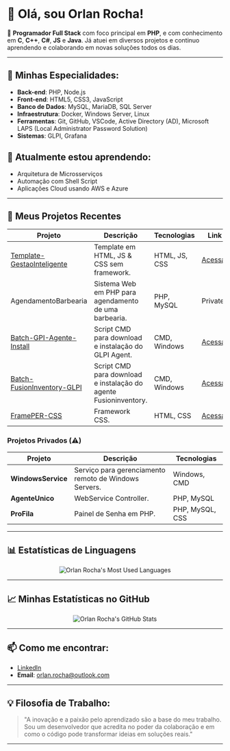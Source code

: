 # 👋 Olá, sou Orlan Rocha!

🎯 **Programador Full Stack** com foco principal em **PHP**, e com conhecimento em **C**, **C++**, **C#**, **JS** e **Java**. Já atuei em diversos projetos e continuo aprendendo e colaborando em novas soluções todos os dias.

---

## 🚀 Minhas Especialidades:
- **Back-end**: PHP, Node.js
- **Front-end**: HTML5, CSS3, JavaScript
- **Banco de Dados**: MySQL, MariaDB, SQL Server
- **Infraestrutura**: Docker, Windows Server, Linux
- **Ferramentas**: Git, GitHub, VSCode, Active Directory (AD),  Microsoft LAPS (Local Administrator Password Solution)
- **Sistemas**: GLPI, Grafana

## 🌱 Atualmente estou aprendendo:
- Arquitetura de Microsserviços
- Automação com Shell Script
- Aplicações Cloud usando AWS e Azure

---

## 💼 Meus Projetos Recentes

| Projeto | Descrição | Tecnologias | Link |
|---------|------------|-------------|------|
| [Template-GestaoInteligente](https://github.com/OrlanRocha/Template-GestaoInteligente) | Template em HTML, JS & CSS sem framework. | HTML, JS, CSS | [Acessar](https://github.com/OrlanRocha/Template-GestaoInteligente) |
| AgendamentoBarbearia | Sistema Web em PHP para agendamento de uma barbearia. | PHP, MySQL | Private |
| [Batch-GPI-Agente-Install](https://github.com/OrlanRocha/Batch-GPI-Agente-Install) | Script CMD para download e instalação do GLPI Agent. | CMD, Windows | [Acessar](https://github.com/OrlanRocha/Batch-GPI-Agente-Install) |
| [Batch-FusionInventory-GLPI](https://github.com/OrlanRocha/Batch-FusionInventory-GLPI) | Script CMD para download e instalação do agente Fusioninventory. | CMD, Windows | [Acessar](https://github.com/OrlanRocha/Batch-FusionInventory-GLPI) |
| [FramePER-CSS](https://github.com/OrlanRocha/FramePER-CSS) | Framework CSS. | HTML, CSS | [Acessar](https://github.com/OrlanRocha/FramePER-CSS) |

### Projetos Privados (⚠️)
| Projeto | Descrição | Tecnologias |
|---------|------------|-------------|
| **WindowsService** | Serviço para gerenciamento remoto de Windows Servers. | Windows, CMD |
| **AgenteUnico** | WebService Controller. | PHP, MySQL |
| **ProFila** | Painel de Senha em PHP. | PHP, MySQL, CSS |

---

## 📊 Estatísticas de Linguagens

<p align="center">
  <img src="https://github-readme-stats.vercel.app/api/top-langs/?username=OrlanRocha&layout=compact&theme=radical" alt="Orlan Rocha's Most Used Languages" />
</p>

---

## 📈 Minhas Estatísticas no GitHub

<p align="center">
  <img src="https://github-readme-stats.vercel.app/api?username=OrlanRocha&show_icons=true&theme=radical" alt="Orlan Rocha's GitHub Stats" />
</p>

---

## 📫 Como me encontrar:

- [LinkedIn](https://br.linkedin.com/in/orlanrocha)
- **Email**: orlan.rocha@outlook.com

---

## 💡 Filosofia de Trabalho:
> "A inovação e a paixão pelo aprendizado são a base do meu trabalho. Sou um desenvolvedor que acredita no poder da colaboração e em como o código pode transformar ideias em soluções reais."

---

